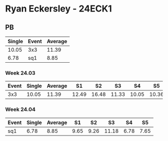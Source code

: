 # Ryan Eckersley - 24ECK1

## PB
|Single|Event|Average|
|----|----|----|
|10.05|3x3|11.39|
|6.78|sq1|8.85|
### Week 24.03
|Event|Single|Average|S1|S2|S3|S4|S5|
|-----|-------|------|--|--|--|--|--|
|3x3|10.05|11.39|12.49|16.48|11.33|10.05|10.36|
### Week 24.04
|Event|Single|Average|S1|S2|S3|S4|S5|
|-----|-------|------|--|--|--|--|--|
|sq1|6.78|8.85|9.65|9.26|11.18|6.78|7.65|
